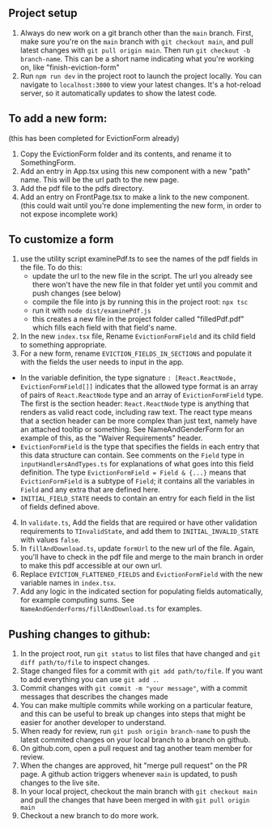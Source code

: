 ## Project setup

1.  Always do new work on a git branch other than the `main` branch. First, make sure you're on the `main` branch with `git checkout main`, and pull latest changes with `git pull origin main`. Then run `git checkout -b branch-name`. This can be a short name indicating what you're working on, like "finish-eviction-form"
2.  Run `npm run dev` in the project root to launch the project locally. You can navigate to `localhost:3000` to view your latest changes. It's a hot-reload server, so it automatically updates to show the latest code.

## To add a new form:

(this has been completed for EvictionForm already)

1.  Copy the EvictionForm folder and its contents, and rename it to SomethingForm.
2.  Add an entry in App.tsx using this new component with a new "path" name. This will be the url path to the new page.
3.  Add the pdf file to the pdfs directory.
4.  Add an entry on FrontPage.tsx to make a link to the new component. (this could wait until you're done implementing the new form, in order to not expose incomplete work)

## To customize a form

1.  use the utility script examinePdf.ts to see the names of the pdf fields in the file. To do this:
    - update the url to the new file in the script. The url you already see there won't have the new file in that folder yet until you commit and push changes (see below)
    - compile the file into js by running this in the project root: `npx tsc`
    - run it with `node dist/examinePdf.js`
    - this creates a new file in the project folder called "filledPdf.pdf" which fills each field with that field's name.
2.  In the new `index.tsx` file, Rename `EvictionFormField` and its child field to something appropriate.
3.  For a new form, rename `EVICTION_FIELDS_IN_SECTIONS` and populate it with the fields the user needs to input in the app.

- In the variable definition, the type signature `: [React.ReactNode, EvictionFormField[]]` indicates that the allowed type format is an array of pairs of `React.ReactNode` type and an array of `EvictionFormField` type. The first is the section header: `React.ReactNode` type is anything that renders as valid react code, including raw text. The react type means that a section header can be more complex than just text, namely have an attached tooltip or something. See NameAndGenderForm for an example of this, as the "Waiver Requirements" header.
- `EvictionFormField` is the type that specifies the fields in each entry that this data structure can contain. See comments on the `Field` type in `inputHandlersAndTypes.ts` for explanations of what goes into this field definition. The type `EvictionFormField = Field & {...}` means that `EvictionFormField` is a subtype of `Field`; it contains all the variables in `Field` and any extra that are defined here.
- `INITIAL_FIELD_STATE` needs to contain an entry for each field in the list of fields defined above.

4. In `validate.ts`, Add the fields that are required or have other validation requirements to `TInvalidState`, and add them to `INITIAL_INVALID_STATE` with values `false`.
5. In `fillAndDownload.ts`, update `formUrl` to the new url of the file. Again, you'll have to check in the pdf file and merge to the main branch in order to make this pdf accessible at our own url.
6. Replace `EVICTION_FLATTENED_FIELDS` and `EvictionFormField` with the new variable names in `index.tsx`.
7. Add any logic in the indicated section for populating fields automatically, for example computing sums. See `NameAndGenderForms/fillAndDownload.ts` for examples.

## Pushing changes to github:

1.  In the project root, run `git status` to list files that have changed and `git diff path/to/file` to inspect changes.
2.  Stage changed files for a commit with `git add path/to/file`. If you want to add everything you can use `git add .`.
3.  Commit changes with `git commit -m "your message"`, with a commit messages that describes the changes made
4.  You can make multiple commits while working on a particular feature, and this can be useful to break up changes into steps that might be easier for another developer to understand.
5.  When ready for review, run `git push origin branch-name` to push the latest commited changes on your local branch to a branch on github.
6.  On github.com, open a pull request and tag another team member for review.
7.  When the changes are approved, hit "merge pull request" on the PR page. A github action triggers whenever `main` is updated, to push changes to the live site.
8.  In your local project, checkout the main branch with `git checkout main` and pull the changes that have been merged in with `git pull origin main`
9.  Checkout a new branch to do more work.
